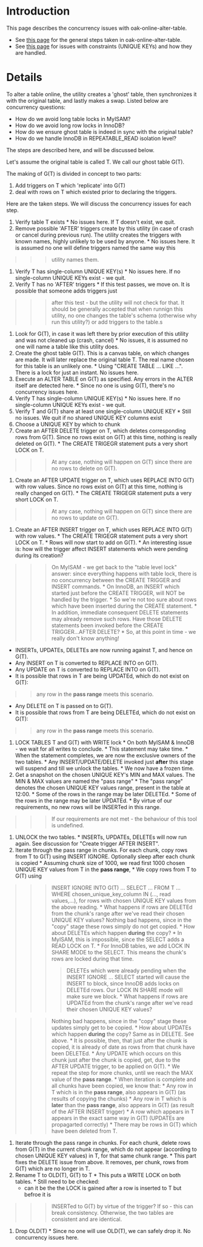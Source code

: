 # Introduction #

This page describes the concurrency issues with oak-online-alter-table.
  * See [this page](http://code.google.com/p/openarkkit/wiki/OakOnlineAlterTableSteps) for the general steps taken in oak-online-alter-table.
  * See [this page](http://code.google.com/p/openarkkit/wiki/OakOnlineAlterTableConstraints) for issues with constraints (UNIQUE KEYs) and how they are handled.


# Details #

To alter a table online, the utility creates a 'ghost' table, then synchronizes it with the original table, and lastly makes a swap.
Listed below are concurrency questions:

  * How do we avoid long table locks in MyISAM?
  * How do we avoid long row locks in InnoDB?
  * How do we ensure ghost table is indeed in sync with the original table?
  * How do we handle InnoDB in REPEATABLE\_READ isolation level?

The steps are described here, and will be discussed below.

Let's assume the original table is called T. We call our ghost table G(T).

The making of G(T) is divided in concept to two parts:
  1. Add triggers on T which 'replicate' into G(T)
  1. deal with rows on T which existed prior to declaring the triggers.

Here are the taken steps. We will discuss the concurrency issues for each step.

  1. Verify table T exists
    * No issues here. If T doesn't exist, we quit.
  1. Remove possible 'AFTER' triggers create by this utility (in case of crash or cancel during previous run). The utility creates the triggers with known names, highly unlikely to be used by anyone.
    * No issues here. It is assumed no one will define triggers named the same way this
> > > utility names them.
  1. Verify T has single-column UNIQUE KEY(s)
    * No issues here. If no single-column UNIQUE KEYs exist - we quit.
  1. Verify T has no 'AFTER' triggers
    * If this test passes, we move on. It is possible that someone adds triggers just
> > > after this test - but the utility will not check for that. It should be generally
> > > accepted that when runnign this utility, no one changes the table's schema
> > > (otherwise why run this utility?) or add triggers to the table.s
  1. Look for G(T), in case it was left there by prior execution of this utility and was not cleaned up (crash, cancel)
    * No issues, it is assumed no one will name a table like this utility does.
  1. Create the ghost table G(T). This is a canvas table, on which changes are made. It will later replace the original table T. The real name chosen for this table is an unlikely one.
    * Using "CREATE TABLE ... LIKE ...". There is a lock for just an instant. No issues here.
  1. Execute an ALTER TABLE on G(T) as specified. Any errors in the ALTER itself are detected here.
    * Since no one is using G(T), there's no concurrency issues here.
  1. Verify T has single-column UNIQUE KEY(s)
    * No issues here. If no single-column UNIQUE KEYs exist - we quit.
  1. Verify T and G(T) share at least one single-column UNIQUE KEY
    * Still no issues. We quit if no shared UNIQUE KEY columns exist
  1. Choose a UNIQUE KEY by which to chunk
  1. Create an AFTER DELETE trigger on T, which deletes corresponding rows from G(T). Since no rows exist on G(T) at this time, nothing is really deleted on G(T).
    * The CREATE TRIGEGR statement puts a very short LOCK on T.
> > > At any case, nothing will happen on G(T) since there are no rows to delete on G(T).
  1. Create an AFTER UPDATE trigger on T, which uses REPLACE INTO G(T) with row values. Since no rows exist on G(T) at this time, nothing is really changed on G(T).
    * The CREATE TRIGEGR statement puts a very short LOCK on T.
> > > At any case, nothing will happen on G(T) since there are no rows to update on G(T).
  1. Create an AFTER INSERT trigger on T, which uses REPLACE INTO G(T) with row values.
    * The CREATE TRIGEGR statement puts a very short LOCK on T.
    * Rows will now start to add on G(T).
    * An interesting issue is: how will the trigger affect INSERT statements which were pending during its creation?
> > > On MyISAM - we get back to the "table level lock" answer: since everything happens
> > > with table lock, there is no concurrency between the CREATE TRIGGER and INSERT commands.
    * On InnoDB, an INSERT which started just before the CREATE TRIGGER, will NOT be handled by the trigger.
    * So we're not too sure about rows which have been inserted during the CREATE statement.
    * In addition, immediate consequent DELETE statements may already remove such rows.
> > > Have those DELETE statements been invoked before the CREATE TRIGGER...AFTER DELETE?
    * So, at this point in time - we really don't know anything!

  * INSERTs, UPDATEs, DELETEs are now running against T, and hence on G(T).
  * Any INSERT on T is converted to REPLACE INTO on G(T).
  * Any UPDATE on T is converted to REPLACE INTO on G(T).
  * It is possible that rows in T are being UPDATEd, which do not exist on G(T):

> > any row in the **pass range** meets this scenario.
  * Any DELETE on T is passed on to G(T).
  * It is possible that rows from T are being DELETEd, which do not exist on G(T):
> > any row in the **pass range** meets this scenario.
  1. LOCK TABLES T and G(T) with WRITE lock
    * On both MyISAM & InnoDB - we wait for all writes to conclude.
    * This statement may take time.
    * When the statement completes, we are now the exclusive owners of the two tables.
    * Any INSERT/UPDATE/DELETE invoked just **after** this stage will suspend and till we unlock the tables.
    * We now have a frozen time.
  1. Get a snapshot on the chosen UNIQUE KEY's MIN and MAX values. The MIN & MAX values are named the "pass range"
    * The "pass range" denotes the chosen UNIQUE KEY values range, present in the table at 12:00.
    * Some of the rows in the range may be later DELETEd.
    * Some of the rows in the range may be later UPDATEd.
    * By virtue of our requirements, no new rows will be INSERTed in this range.
> > > If our requirements are not met - the behaviour of this tool is undefined.
  1. UNLOCK the two tables.
    * INSERTs, UPDATEs, DELETEs will now run again. See discussion for "Create trigger AFTER INSERT".
  1. Iterate through the pass range in chunks. For each chunk, copy rows from T to G(T) using INSERT IGNORE. Optionally sleep after each chunk is copied
    * Assuming chunk size of 1000, we read first 1000 chosen UNIQUE KEY values from T in the **pass range**,
    * We copy rows from T to G(T) using
> > > INSERT IGNORE INTO G(T) ... SELECT ... FROM T ... WHERE chosen\_unique\_key\_column IN (..., read values,...),
> > > for rows with chosen UNIQUE KEY values from the above reading.
    * What happens if rows are DELETEd from the chunk's range after we've read their chosen UNIQUE KEY values?
> > > Nothing bad happens, since in the "copy" stage these rows simply do not get copied.
    * How about DELETEs which happen **during** the copy?
      * In MyISAM, this is impossible, since the SELECT adds a READ LOCK on T.
      * For InnoDB tables, we add LOCK IN SHARE MODE to the SELECT. This means the chunk's rows are locked during that time.
> > > > DELETEs which were already pending when the INSERT IGNORE ... SELECT started will
> > > > cause the INSERT to block, since InnoDB adds locks on DELETEd rows. Our
> > > > LOCK IN SHARE mode will make sure we block.
    * What happens if rows are UPDATEd from the chunk's range after we've read their chosen UNIQUE KEY values?

> > > Nothing bad happens, since in the "copy" stage these updates simply get to be copied.
    * How about UPDATEs which happen **during** the copy?
> > > Same as in DELETE. See above.
    * It is possible, then, that just after the chunk is copied, it is already of date as rows from that chunk have been DELETEd.
    * Any UPDATE which occurs on this chunk just after the chunk is copied, get, due to the AFTER UPDATE trigger, to be applied on G(T).
    * We repeat the step for more chunks, until we reach the MAX value of the **pass range**.
    * When iteration is complete and all chunks have been copied, we know that:
      * Any row in T which is in the **pass range**, also appears in G(T) (as results of copying the chunks)
      * Any row in T which is **later** than the **pass range**, also appears in G(T) (as result of the AFTER INSERT trigger)
      * A row which appears in T appears in the exact same way in G(T) (UPDATEs are propagarted correctly)
      * There may be rows in G(T) which have been deleted from T.
  1. Iterate through the pass range in chunks. For each chunk, delete rows from G(T) in the current chunk range, which do not appear (according to chosen UNIQUE KEY values) in T, for that same chunk range.
    * This part fixes the DELETE issue from above. It removes, per chunk, rows from G(T) which are no longer in T.
  1. Rename T to OLD(T), G(T) to T
    * This puts a WRITE LOCK on both tables.
    * Still need to be checked:
      * can it be the the LOCK is gained after a row is inserted to T but befroe it is
> > > INSERTed to G(T) by virtue of the trigger? If so - this can break consistency.
> > > Otherwise, the two tables are consistent and are identical.
  1. Drop OLD(T)
    * Since no one will use OLD(T), we can safely drop it. No concurrency issues here.